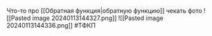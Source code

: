 Что-то про [[Обратная функция|обратную функцию]] чекать фото
![[Pasted image 20240113144327.png]]
![[Pasted image 20240113144336.png]]
#ТФКП 